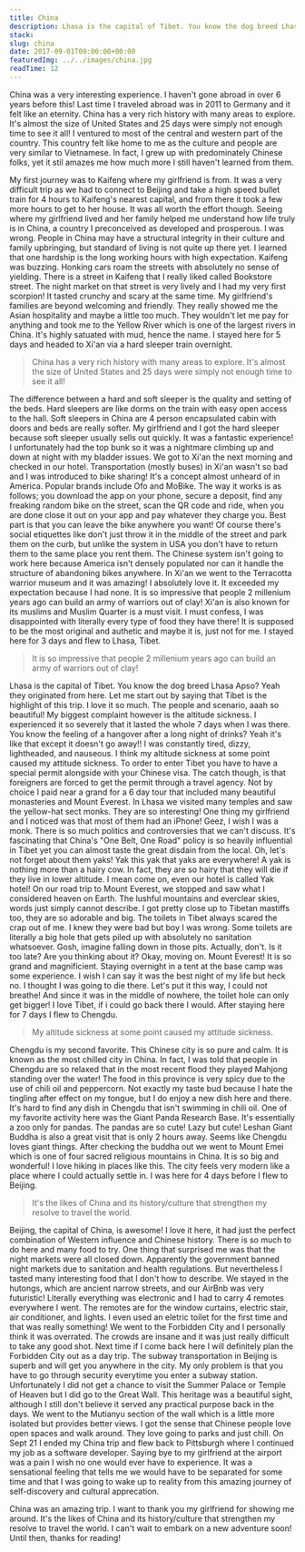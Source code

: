 ```yaml
---
title: China
description: Lhasa is the capital of Tibet. You know the dog breed Lhasa Apso? Yeah they originated from here. Let me start out by saying that Tibet is the highlight of this trip. I love it so much. The people and scenario
stack:
slug: china
date: 2017-09-01T00:00:00+00:00
featuredImg: ../../images/china.jpg
readTime: 12
---
```


China was a very interesting experience. I haven't gone abroad in over 6 years before this! Last time I traveled abroad was in 2011 to Germany and it felt like an eternity. China has a very rich history with many areas to explore. It's almost the size of United States and 25 days were simply not enough time to see it all! I ventured to most of the central and western part of the country. This country felt like home to me as the culture and people are very similar to Vietnamese. In fact, I grew up with predominately Chinese folks, yet it stil amazes me how much more I still haven't learned from them.

My first journey was to Kaifeng where my girlfriend is from. It was a very difficult trip as we had to connect to Beijing and take a high speed bullet train for 4 hours to Kaifeng's nearest capital, and from there it took a few more hours to get to her house. It was all worth the effort though. Seeing where my girlfriend lived and her family helped me understand how life truly is in China, a country I preconceived as developed and prosperous. I was wrong. People in China may have a structural integrity in their culture and family upbringing, but standard of living is not quite up there yet. I learned that one hardship is the long working hours with high expectation. Kaifeng was buzzing. Honking cars roam the streets with absolutely no sense of yielding. There is a street in Kaifeng that I really liked called Bookstore street. The night market on that street is very lively and I had my very first scorpion! It tasted crunchy and scary at the same time. My girlfriend's families are beyond welcoming and friendly. They really showed me the Asian hospitality and maybe a little too much. They wouldn't let me pay for anything and took me to the Yellow River which is one of the largest rivers in China. It's highly satuated with mud, hence the name. I stayed here for 5 days and headed to Xi'an via a hard sleeper train overnight.

> China has a very rich history with many areas to explore. It's almost the size of United States and 25 days were simply not enough time to see it all!

The difference between a hard and soft sleeper is the quality and setting of the beds. Hard sleepers are like dorms on the train with easy open access to the hall. Soft sleepers in China are 4 person encapsulated cabin with doors and beds are really softer. My girlfriend and I got the hard sleeper because soft sleeper usually sells out quickly. It was a fantastic experience! I unfortunately had the top bunk so it was a nightmare climbing up and down at night with my bladder issues. We got to Xi'an the next morning and checked in our hotel. Transportation (mostly buses) in Xi'an wasn't so bad and I was introduced to bike sharing! It's a concept almost unheard of in America. Popular brands include Ofo and MoBike. The way it works is as follows; you download the app on your phone, secure a deposit, find any freaking random bike on the street, scan the QR code and ride, when you are done close it out on your app and pay whatever they charge you. Best part is that you can leave the bike anywhere you want! Of course there's social etiquettes like don't just throw it in the middle of the street and park them on the curb, but unlike the system in USA you don't have to return them to the same place you rent them. The Chinese system isn't going to work here because America isn't densely populated nor can it handle the structure of abandoning bikes anywhere. In Xi'an we went to the Terracotta warrior museum and it was amazing! I absolutely love it. It exceeded my expectation because I had none. It is so impressive that people 2 millenium years ago can build an army of warriors out of clay! Xi'an is also known for its muslims and Muslim Quarter is a must visit. I must confess, I was disappointed with literally every type of food they have there! It is supposed to be the most original and authetic and maybe it is, just not for me. I stayed here for 3 days and flew to Lhasa, Tibet.

> It is so impressive that people 2 millenium years ago can build an army of warriors out of clay!

Lhasa is the capital of Tibet. You know the dog breed Lhasa Apso? Yeah they originated from here. Let me start out by saying that Tibet is the highlight of this trip. I love it so much. The people and scenario, aaah so beautiful! My biggest complaint however is the altitude sickness. I experienced it so severely that it lasted the whole 7 days when I was there. You know the feeling of a hangover after a long night of drinks? Yeah it's like that except it doesn't go away!! I was constantly tired, dizzy, lightheaded, and nauseous. I think my altitude sickness at some point caused my attitude sickness. To order to enter Tibet you have to have a special permit alongside with your Chinese visa. The catch though, is that foreigners are forced to get the permit through a travel agency. Not by choice I paid near a grand for a 6 day tour that included many beautiful monasteries and Mount Everest. In Lhasa we visited many temples and saw the yellow-hat sect monks. They are so interesting! One thing my girlfriend and I noticed was that most of them had an iPhone! Geez, I wish I was a monk. There is so much politics and controversies that we can't discuss. It's fascinating that China's "One Belt, One Road" policy is so heavily influential in Tibet yet you can almost taste the great disdain from the local. Oh, let's not forget about them yaks! Yak this yak that yaks are everywhere! A yak is nothing more than a hairy cow. In fact, they are so hairy that they will die if they live in lower altitude. I mean come on, even our hotel is called Yak hotel! On our road trip to Mount Everest, we stopped and saw what I considered heaven on Earth. The lushful mountains and everclear skies, words just simply cannot describe. I got pretty close up to Tibetan mastiffs too, they are so adorable and big. The toilets in Tibet always scared the crap out of me. I knew they were bad but boy I was wrong. Some toilets are literally a big hole that gets piled up with absolutely no sanitation whatsoever. Gosh, imagine falling down in those pits. Actually, don't. Is it too late? Are you thinking about it? Okay, moving on. Mount Everest! It is so grand and magnificient. Staying overnight in a tent at the base camp was some experience. I wish I can say it was the best night of my life but heck no. I thought I was going to die there. Let's put it this way, I could not breathe! And since it was in the middle of nowhere, the toilet hole can only get bigger! I love Tibet, if i could go back there I would. After staying here for 7 days I flew to Chengdu.

> My altitude sickness at some point caused my attitude sickness.

Chengdu is my second favorite. This Chinese city is so pure and calm. It is known as the most chilled city in China. In fact, I was told that people in Chengdu are so relaxed that in the most recent flood they played Mahjong standing over the water! The food in this province is very spicy due to the use of chili oil and peppercorn. Not exactly my taste bud because I hate the tingling after effect on my tongue, but I do enjoy a new dish here and there. It's hard to find any dish in Chengdu that isn't swimming in chili oil. One of my favorite activity here was the Giant Panda Research Base. It's essentially a zoo only for pandas. The pandas are so cute! Lazy but cute! Leshan Giant Buddha is also a great visit that is only 2 hours away. Seems like Chengdu loves giant things. After checking the buddha out we went to Mount Emei which is one of four sacred religious mountains in China. It is so big and wonderful! I love hiking in places like this. The city feels very modern like a place where I could actually settle in. I was here for 4 days before I flew to Beijing.

> It's the likes of China and its history/culture that strengthen my resolve to travel the world.

Beijing, the capital of China, is awesome! I love it here, it had just the perfect combination of Western influence and Chinese history. There is so much to do here and many food to try. One thing that surprised me was that the night markets were all closed down. Apparently the government banned night markets due to sanitation and health regulations. But nevertheless I tasted many interesting food that I don't how to describe. We stayed in the hutongs, which are ancient narrow streets, and our AirBnb was very futuristic! Literally everything was electronic and I had to carry 4 remotes everywhere I went. The remotes are for the window curtains, electric stair, air conditioner, and lights. I even used an eletric toilet for the first time and that was really something! We went to the Forbidden City and I personally think it was overrated. The crowds are insane and it was just really difficult to take any good shot. Next time if I come back here I will definitely plan the Forbidden City out as a day trip. The subway transportation in Beijing is superb and will get you anywhere in the city. My only problem is that you have to go through security everytime you enter a subway station. Unfortunately I did not get a chance to visit the Summer Palace or Temple of Heaven but I did go to the Great Wall. This heritage was a beautiful sight, although I still don't believe it served any practical purpose back in the days. We went to the Mutianyu section of the wall which is a little more isolated but provides better views. I got the sense that Chinese people love open spaces and walk around. They love going to parks and just chill. On Sept 21 I ended my China trip and flew back to Pittsburgh where I continued my job as a software developer. Saying bye to my girlfriend at the airport was a pain I wish no one would ever have to experience. It was a sensational feeling that tells me we would have to be separated for some time and that I was going to wake up to reality from this amazing journey of self-discovery and cultural apprecation.

China was an amazing trip. I want to thank you my girlfriend for showing me around. It's the likes of China and its history/culture that strengthen my resolve to travel the world. I can't wait to embark on a new adventure soon! Until then, thanks for reading!